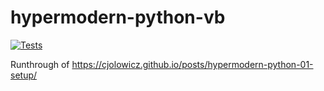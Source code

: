 # hypermodern-python-vb

[![Tests](https://github.com/vinceatbluelabs/hypermodern-python-vb/workflows/Tests/badge.svg)](https://github.com/<your-username>/hypermodern-python/actions?workflow=Tests)

Runthrough of https://cjolowicz.github.io/posts/hypermodern-python-01-setup/
